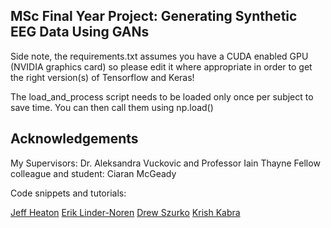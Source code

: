 ## MSc Final Year Project: Generating Synthetic EEG Data Using GANs
Side note, the requirements.txt assumes you have a CUDA enabled GPU (NVIDIA graphics card) so please edit it where appropriate in order to get the right version(s) of Tensorflow and Keras!

The load_and_process script needs to be loaded only once per subject to save time. You can then call them using np.load()

## Acknowledgements

My Supervisors: Dr. Aleksandra Vuckovic and Professor Iain Thayne
Fellow colleague and student: Ciaran McGeady

Code snippets and tutorials:

[Jeff Heaton](https://github.com/jeffheaton/t81_558_deep_learning)
[Erik Linder-Noren](https://github.com/eriklindernoren/Keras-GAN)
[Drew Szurko](https://github.com/drewszurko/tensorflow-WGAN-GP)
[Krish Kabra](https://github.com/krishk97/ECE-C247-EEG-GAN)



